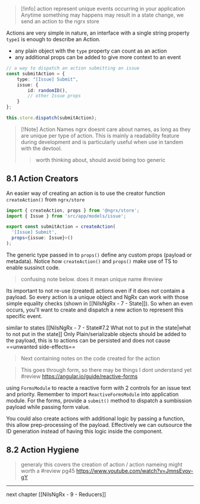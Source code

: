 
> [!info] action represent unique events occurring in your application
> Anytime something may happens may result in a state change, we send an action to the ngrx store

Actions are very simple in nature, an interface with a single string property `type1` is enough to describe an Action.
- any plain object with the `type` property can count as an action
- any additional props can be added to give more context to an event

```ts
// a way to dispatch an action submitting an issue
const submitAction = {
	type: "[Issue] Submit",
	issue: {
		id: randomID(),
		// other Issue props
	}
};

this.store.dispatch(submitAction);
```

> [!Note] Action Names
> ngrx doesnt care about names, as long as they are unique per type of action.
> This is mainly a readability feature during development and is particularly useful when use in tandem with the devtool.
> > worth thinking about, should avoid being too generic

## 8.1 Action Creators
An easier way of creating an action is to use the creator function `createAction()`  from `ngrx/store`

```ts
import { createAction, props } from '@ngrx/store';
import { Issue } from 'src/app/models/issue';

export const submitAction = createAction(
  '[Issue] Submit',
  props<{issue: Issue}>()
);
```

The generic type passed in to `props()` define any custom props (payload or metadata).
Notice how `createAction()` and `props()` make use of TS to enable sussinct code.

> confusing note below. does it mean unique name #review

Its important to not re-use (created) actions even if it does not contaim a payload.
So every action is a unique object and NgRx can work with those simple equality checks (shown in [[NilsNgRx - 7 - State]]).
So when an even occurs, you'll want to create and dispatch a new action to represent this specific event.

similar to states [[NilsNgRx - 7 - State#7.2 What not to put in the state|what to not put in the state]]
Only Plain/serializable objects should be added to the payload, this is to actions can be persisted and does not cause ==unwanted side-effects==

> Next containing notes on the code created for the action

> This goes through form, so there may be things I dont understand yet #review 
> https://angular.io/guide/reactive-forms

using `FormsModule` to reacte a reactive form with 2 controls for an issue text and priority.
Remember to import `ReactiveFormsModule` into application module.
For the forms, provide a `submit()` method to dispatch a sumbission payload while passing form value.

You could also create actions with additional logic by passing a function, this allow prep-processing of the payload.
Effectively we can outsource the ID generation instead of having this logic inside the component.

## 8.2 Action Hygiene

> generaly this covers the creation of action / action nameing
> might worth a #review pg45 https://www.youtube.com/watch?v=JmnsEvoy-gY

---

next chapter [[NilsNgRx - 9 - Reducers]]